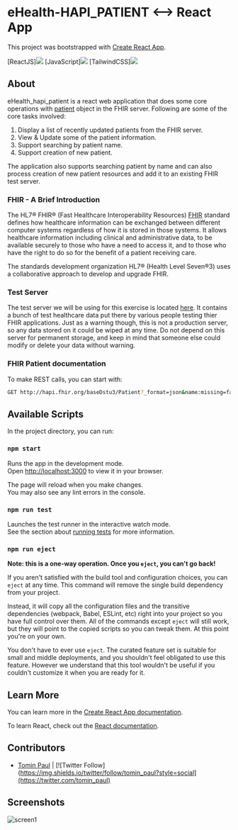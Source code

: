 # eHealth-HAPI_PATIENT <--> React App

This project was bootstrapped with [Create React App](https://github.com/facebook/create-react-app).

[ReactJS]<img src="https://img.shields.io/badge/react%20-%2320232a.svg?&style=for-the-badge&logo=react&logoColor=%2361DAFB"/>
[JavaScript]<img src="https://img.shields.io/badge/JavaScript%20-%23F7DF1E.svg?&style=for-the-badge&logo=JavaScript&logoColor=white"/>
[TailwindCSS]<img src="https://img.shields.io/badge/Tailwind_CSS%20-%2338B2AC.svg?&style=for-the-badge&logo=Tailwind%20CSS&logoColor=white"/>

## About

eHealth_hapi_patient is a react web application that does some core operations with [patient](https://www.hl7.org/fhir/patient.html) object in the FHIR server. Following are some of the core tasks involved:
1. Display a list of recently updated patients from the FHIR server.
2. View & Update some of the patient information.
3. Support searching by patient name.
4. Support creation of new patient.

The application also supports searching patient by name and can also process creation of new patient resources and add it to an existing FHIR test server.

### FHIR - A Brief Introduction

The HL7® FHIR® (Fast Healthcare Interoperability Resources) [FHIR](https://www.hl7.org/fhir/) standard defines how healthcare information can be exchanged between different computer systems regardless of how it is stored in those systems. It allows healthcare information including clinical and administrative data, to be available securely to those who have a need to access it, and to those who have the right to do so for the benefit of a patient receiving care. 

The standards development organization HL7® (Health Level Seven®3) uses a collaborative approach to develop and upgrade FHIR.

### Test Server

The test server we will be using for this exercise is located [here](http://hapi.fhir.org/home?serverId=home_21). It contains a bunch of test healthcare data put there by various people testing thier FHIR applications. Just as a warning though, this is not a production server, so any data stored on it could be wiped at any time. Do not depend on this server for permanent storage, and keep in mind that someone else could modify or delete your data without warning.

### FHIR Patient documentation

To make REST calls, you can start with:
```bash
GET http://hapi.fhir.org/baseDstu3/Patient?_format=json&name:missing=false birthdate:missing=false
```

## Available Scripts

In the project directory, you can run:

### `npm start`

Runs the app in the development mode.\
Open [http://localhost:3000](http://localhost:3000) to view it in your browser.

The page will reload when you make changes.\
You may also see any lint errors in the console.

### `npm run test`

Launches the test runner in the interactive watch mode.\
See the section about [running tests](https://facebook.github.io/create-react-app/docs/running-tests) for more information.

### `npm run eject`

**Note: this is a one-way operation. Once you `eject`, you can't go back!**

If you aren't satisfied with the build tool and configuration choices, you can `eject` at any time. This command will remove the single build dependency from your project.

Instead, it will copy all the configuration files and the transitive dependencies (webpack, Babel, ESLint, etc) right into your project so you have full control over them. All of the commands except `eject` will still work, but they will point to the copied scripts so you can tweak them. At this point you're on your own.

You don't have to ever use `eject`. The curated feature set is suitable for small and middle deployments, and you shouldn't feel obligated to use this feature. However we understand that this tool wouldn't be useful if you couldn't customize it when you are ready for it.

## Learn More

You can learn more in the [Create React App documentation](https://facebook.github.io/create-react-app/docs/getting-started).

To learn React, check out the [React documentation](https://reactjs.org/).

## Contributors

* [Tomin Paul](https://www.linkedin.com/in/tomin-paul/) | [![Twitter Follow](https://img.shields.io/twitter/follow/tomin_paul?style=social](https://twitter.com/tomin_paul)

## Screenshots

![screen1]()
